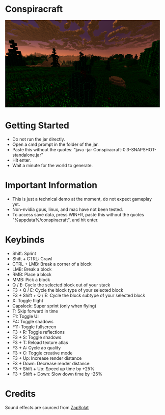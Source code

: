 # Conspiracraft

![img.png](img.png)

# Getting Started
- Do not run the jar directly. 
- Open a cmd prompt in the folder of the jar. 
- Paste this without the quotes: "java -jar Conspiracraft-0.3-SNAPSHOT-standalone.jar"
- Hit enter. 
- Wait a minute for the world to generate. 

# Important Information
- This is just a technical demo at the moment, do not expect gameplay yet. 
- Non-nvidia gpus, linux, and mac have not been tested. 
- To access save data, press WIN+R, paste this without the quotes "%appdata%/conspiracraft", and hit enter.

# Keybinds 
- Shift: Sprint
- Shift + CTRL: Crawl
- CTRL + LMB: Break a corner of a block
- LMB: Break a block 
- RMB: Place a block 
- MMB: Pick a block 
- Q / E: Cycle the selected block out of your stack
- F3 + Q / E: Cycle the block type of your selected block
- F3 + Shift + Q / E: Cycle the block subtype of your selected block
- X: Toggle flight 
- Capslock: Super sprint (only when flying) 
- T: Skip forward in time 
- F1: Toggle UI 
- F4: Toggle shadows
- F11: Toggle fullscreen
- F3 + R: Toggle reflections
- F3 + S: Toggle shadows
- F3 + T: Reload texture atlas
- F3 + A: Cycle ao quality
- F3 + C: Toggle creative mode
- F3 + Up: Increase render distance
- F3 + Down: Decrease render distance
- F3 + Shift + Up: Speed up time by +25%
- F3 + Shift + Down: Slow down time by -25%

# Credits 
Sound effects are sourced from [ZapSplat](https://www.zapsplat.com/)